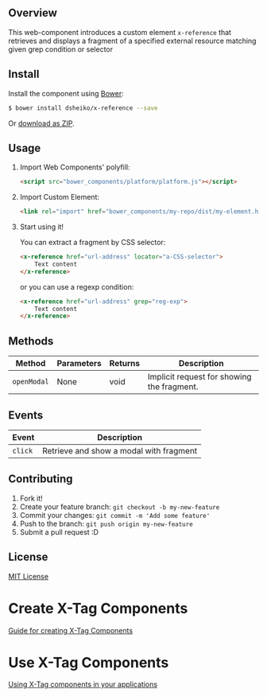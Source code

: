 ## Overview

This web-component introduces a custom element `x-reference` that retrieves and displays a fragment of
a specified external resource matching given grep condition or selector

## Install

Install the component using [Bower](http://bower.io/):

```sh
$ bower install dsheiko/x-reference --save
```

Or [download as ZIP](https://github.com/dsheiko/x-reference).

## Usage

1. Import Web Components' polyfill:

    ```html
    <script src="bower_components/platform/platform.js"></script>
    ```

2. Import Custom Element:

    ```html
    <link rel="import" href="bower_components/my-repo/dist/my-element.html">
    ```

3. Start using it!

    You can extract a fragment by CSS selector:
    ```html
    <x-reference href="url-address" locator="a-CSS-selector">
        Text content
    </x-reference>
    ```
    or you can use a regexp condition:
    ```html
    <x-reference href="url-address" grep="reg-exp">
        Text content
    </x-reference>
    ```


## Methods

Method        | Parameters   | Returns     | Description
---           | ---          | ---         | ---
`openModal`   | None         | void        | Implicit request for showing the fragment.

## Events

Event         | Description
---           | ---
`click`       | Retrieve and show a modal with fragment


## Contributing

1. Fork it!
2. Create your feature branch: `git checkout -b my-new-feature`
3. Commit your changes: `git commit -m 'Add some feature'`
4. Push to the branch: `git push origin my-new-feature`
5. Submit a pull request :D


## License

[MIT License](http://opensource.org/licenses/MIT)


# Create X-Tag Components

[Guide for creating X-Tag Components](https://github.com/x-tag/core/wiki/Creating-X-Tag-Components)

# Use X-Tag Components

[Using X-Tag components in your applications](https://github.com/x-tag/core/wiki/Using-X-Tag-Components-in-your-application)


